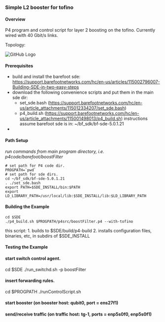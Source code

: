 ### Simple L2 booster for tofino ###

#### Overview ####

P4 program and control script for layer 2 boosting on the tofino. Currently wired with 40 Gbit/s links.

Topology:

![GitHub Logo](images/booster.png)


#### Prerequisites ####
- build and install the barefoot sde:
	https://support.barefootnetworks.com/hc/en-us/articles/115002796007-Building-SDE-in-two-easy-steps
- download the following convenience scripts and put them in the main sde dir: 
	- set_sde.bash (https://support.barefootnetworks.com/hc/en-us/article_attachments/115012334207/set_sde.bash)
	- p4_build.sh (https://support.barefootnetworks.com/hc/en-us/article_attachments/115001498013/p4_build.sh)
instructions assume barefoot sde is in: ~/bf_sdk/bf-sde-5.0.1.21
- 

#### Path Setup ####

_run commands from main program directory, i.e. p4code/barefoot/boostFilter_

```
# set path for P4 code dir. 
PROGPATH=`pwd`
# set path for sde dirs.
cd ~/bf_sdk/bf-sde-5.0.1.21
. ./set_sde.bash
export PATH=$SDE_INSTALL/bin:$PATH
export LD_LIBRARY_PATH=/usr/local/lib:$SDE_INSTALL/lib:$LD_LIBRARY_PATH
```
#### Building the Example ####
```
cd $SDE
./p4_build.sh $PROGPATH/p4src/boostFilter.p4 --with-tofino
```
this script:
	1. builds to $SDE/build/p4-build
	2. installs configuration files, binaries, etc, in subdirs of $SDE_INSTALL

#### Testing the Example ####

#### start switch control agent.
cd $SDE
./run_switchd.sh -p  boostFilter

#### insert forwarding rules.
cd $PROGPATH
./runControlScript.sh


#### start booster (on booster host: qubit0, port = ens27f1)
#### send/receive traffic (on traffic host: tg-1, ports = enp5s0f0, enp5s0f1)
